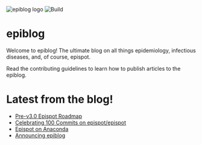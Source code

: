 ![epiblog logo](https://epispot.github.io/epiblog/epiblog%20logo.png)
![Build](https://github.com/epispot/epiblog/workflows/Build/badge.svg?branch=master&event=push)
# epiblog
Welcome to epiblog! The ultimate blog on all things epidemiology, infectious diseases, and, of course, epispot.

Read the contributing guidelines to learn how to publish articles to the epiblog.

# Latest from the blog!
<!-- BLOG-POST-LIST:START -->
- [Pre-v3.0 Epispot Roadmap](https://epispot.github.io/epiblog/post/2021/02/13/roadmap.html)
- [Celebrating 100 Commits on epispot/epispot](https://epispot.github.io/epiblog/post/2021/02/05/celebrating-100-commits.html)
- [Epispot on Anaconda](https://epispot.github.io/epiblog/post/2021/02/02/epispot-on-anaconda.html)
- [Announcing epiblog](https://epispot.github.io/epiblog/post/2021/02/01/announcing-epiblog.html)
<!-- BLOG-POST-LIST:END -->
